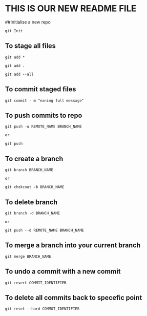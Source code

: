 # THIS IS OUR NEW README FILE

##Initialise a new repo
```
git Init
```

## To stage all files
```
git add *
```

```
git add .
```

```
git add --all
```

## To commit staged files
```
git commit - m "eaning full message"
```

## To push commits to repo
```
git push -u REMOTE_NAME BRANCH_NAME
```

```
or
```

```
git push
```

## To create a branch 
```
git branch BRANCH_NAME
```

```
or
```

```
git chekcout -b BRANCH_NAME
```

## To delete branch 
```
git branch -d BRANCH_NAME
```

```
or
```

```
git push --d REMOTE_NAME BRANCH_NAME
```
## To merge a branch into your current branch

```
git merge BRANCH_NAME
```

## To undo a commit with a new commit
```
git revert COMMIT_IDENTIFIER
```

## To delete all commits back to specefic point
```
git reset --hard COMMOT_IDENTIFIER
```